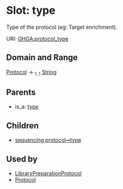 
# Slot: type


Type of the protocol (eg: Target enrichment).

URI: [GHGA:protocol_type](https://w3id.org/GHGA/protocol_type)


## Domain and Range

[Protocol](Protocol.md) &#8594;  <sub>1..1</sub> [String](types/String.md)

## Parents

 *  is_a: [type](type.md)

## Children

 *  [sequencing protocol➞type](sequencing_protocol_type.md)

## Used by

 * [LibraryPreparationProtocol](LibraryPreparationProtocol.md)
 * [Protocol](Protocol.md)

